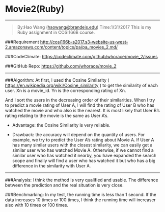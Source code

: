 ﻿# Movie2(Ruby)

---

>By:Hao Wang (haowang@brandeis.edu)
>Time:1/31/2017
>This is my Ruby assignment in COSI166B course.


###Requirement
http://cosi166b-s2017.s3-website-us-west-2.amazonaws.com/content/topics/pa/pa_movies_2.md/

###CodeClimate:
https://codeclimate.com/github/whorace/movie_2/issues

###GitHub Repo:
https://github.com/whorace/movie_2
***
###Algorithm:
At first, I used the Cosine Similarity ( https://en.wikipedia.org/wiki/Cosine_similarity ) to get the similarity of each user. Xn is a movie_id. Yn is the corresponding rating of Xn.


And I sort the users in the decreasing order of their similarities. When I try to predict a movie rating of User A, I will find the rating of User B who has watched the movie and who also is the nearest. It is most likely that User B’s rating relating to the movie is the same as User A’s.

* Advantage:
the Cosine Similarity is very reliable.

* Drawback:
the accuracy will depend on the quantity of users. For example, we try to predict the User A’s rating about Movie A. If User A has many similar users with the closest similarity, we can easily get a similar user who has watched Movie A. Otherwise, if we cannot find a similar user who has watched it nearby, you have expanded the search scope and finally will find a user who has watched it but who has a big difference in the similarity with User A.

***

###Analysis:
I think the method is very qualified and usable. The difference between the prediction and the real situation is very close.

###Benchmarking:
In my test, the running time is less than 1 second. If the data increases 10 times or 100 times, I think the running time will increaser also with 10 times or 100 times.

